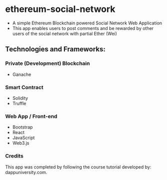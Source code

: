 # ethereum-social-network
- A simple Ethereum Blockchain powered Social Network Web Application
- This app enables users to post comments and be rewarded by other users of the social network with partial Ether (Wei)

## Technologies and Frameworks:

### Private (Development) Blockchain
- Ganache

### Smart Contract
- Solidity
- Truffle

### Web App / Front-end
- Bootstrap 
- React
- JavaScript
- Web3.js

### Credits
This app was completed by following the course tutorial developed by: dappuniversity.com.
